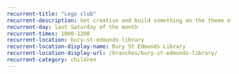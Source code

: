 ```yaml
---
recurrent-title: "Lego club"
recurrent-description: Get creative and build something on the theme of the month. Free.
recurrent-day: last Saturday of the month
recurrent-times: 1000-1200
recurrent-location: bury-st-edmunds-library
recurrent-location-display-name: Bury St Edmunds Library
recurrent-location-display-url: /branches/bury-st-edmunds-library/
recurrent-category: children
---
```

